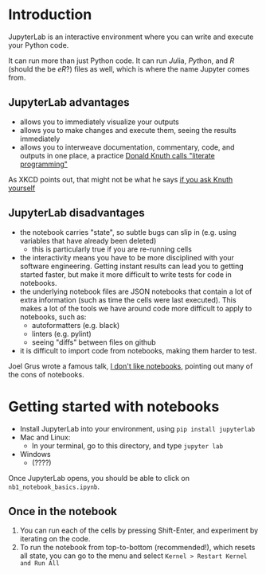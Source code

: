 # Introduction

JupyterLab is an interactive environment where you can write and execute your Python code.

It can run more than just Python code. It can run *Ju*lia, *Pyt*hon, and *R* (should the be *eR*?) files as well, which is where the name Jupyter comes from.

## JupyterLab advantages
- allows you to immediately visualize your outputs
- allows you to make changes and execute them, seeing the results immediately
- allows you to interweave documentation, commentary, code, and outputs in one place, a practice [Donald Knuth calls "literate programming"](https://en.wikipedia.org/wiki/Literate_programming)

As XKCD points out, that might not be what he says [if you ask Knuth yourself](https://xkcd.com/163/)

## JupyterLab disadvantages
- the notebook carries "state", so subtle bugs can slip in (e.g. using variables that have already been deleted)
  - this is particularly true if you are re-running cells
- the interactivity means you have to be more disciplined with your software engineering. Getting instant results can lead you to getting started faster, but make it more difficult to write tests for code in notebooks.
- the underlying notebook files are JSON notebooks that contain a lot of extra information (such as time the cells were last executed). This makes a lot of the tools we have around code more difficult to apply to notebooks, such as:
	- autoformatters (e.g. black)
	- linters (e.g. pylint)
	- seeing "diffs" between files on github
- it is difficult to import code from notebooks, making them harder to test.

Joel Grus wrote a famous talk, [I don't like notebooks](https://www.youtube.com/watch?v=7jiPeIFXb6U), pointing out many of the cons of notebooks.

# Getting started with notebooks

- Install JupyterLab into your environment, using `pip install jupyterlab`
- Mac and Linux:
  - In your terminal, go to this directory, and type `jupyter lab` 
- Windows
  - (????)

Once JupyterLab opens, you should be able to click on `nb1_notebook_basics.ipynb`.

## Once in the notebook

1. You can run each of the cells by pressing Shift-Enter, and experiment by iterating on the code.
2. To run the notebook from top-to-bottom (recommended!), which resets all state, you can go to the menu and select `Kernel > Restart Kernel and Run All`

